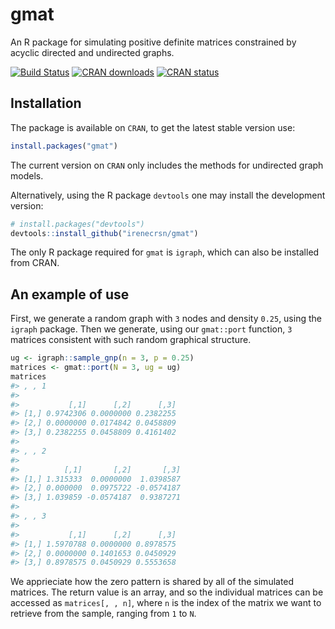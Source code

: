 <!-- README.md is generated from README.Rmd. Please edit that file -->
gmat
====

An R package for simulating positive definite matrices constrained by acyclic directed and undirected graphs.

[![Build Status](https://travis-ci.org/irenecrsn/gmat.svg?branch=master)](https://travis-ci.org/irenecrsn/gmat) [![CRAN downloads](http://cranlogs.r-pkg.org/badges/grand-total/gmat)](http://cran.r-project.org/package=gmat) [![CRAN status](http://www.r-pkg.org/badges/version/gmat)](http://cran.r-project.org/package=gmat)

Installation
------------

The package is available on `CRAN`, to get the latest stable version use:

``` r
install.packages("gmat")
```

The current version on `CRAN` only includes the methods for undirected graph models.

Alternatively, using the R package `devtools` one may install the development version:

``` r
# install.packages("devtools")
devtools::install_github("irenecrsn/gmat")
```

The only R package required for `gmat` is `igraph`, which can also be installed from CRAN.

An example of use
-----------------

First, we generate a random graph with `3` nodes and density `0.25`, using the `igraph` package. Then we generate, using our `gmat::port` function, `3` matrices consistent with such random graphical structure.

``` r
ug <- igraph::sample_gnp(n = 3, p = 0.25)
matrices <- gmat::port(N = 3, ug = ug)
matrices
#> , , 1
#> 
#>           [,1]      [,2]      [,3]
#> [1,] 0.9742306 0.0000000 0.2382255
#> [2,] 0.0000000 0.0174842 0.0458809
#> [3,] 0.2382255 0.0458809 0.4161402
#> 
#> , , 2
#> 
#>          [,1]       [,2]       [,3]
#> [1,] 1.315333  0.0000000  1.0398587
#> [2,] 0.000000  0.0975722 -0.0574187
#> [3,] 1.039859 -0.0574187  0.9387271
#> 
#> , , 3
#> 
#>           [,1]      [,2]      [,3]
#> [1,] 1.5970788 0.0000000 0.8978575
#> [2,] 0.0000000 0.1401653 0.0450929
#> [3,] 0.8978575 0.0450929 0.5553658
```

We apprieciate how the zero pattern is shared by all of the simulated matrices. The return value is an array, and so the individual matrices can be accessed as `matrices[, , n]`, where `n` is the index of the matrix we want to retrieve from the sample, ranging from `1` to `N`.
